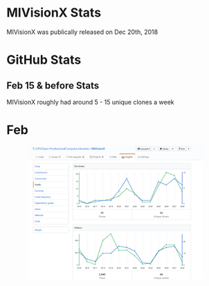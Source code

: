# MIVisionX Stats

MIVisionX was publically released on Dec 20th, 2018

# GitHub Stats

## Feb 15 & before Stats

MIVisionX roughly had around 5 - 15 unique clones a week

# Feb 

<p align="center"><img width="80%" src="MIVision-biweekly-stats-02-28.PNG" /></p>
